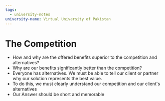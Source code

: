 ```yaml
---
tags:
  - university-notes
university-name: Virtual University of Pakistan
---
```


# The Competition
- How and why are the offered benefits superior to the competition and alternatives?
- Why are our benefits significantly better than the competition?
- Everyone has alternatives. We must be able to tell our client or partner why our solution represents the best value.
- To do this, we must clearly understand our competition and our client's alternatives
- Our Answer should be short and memorable
